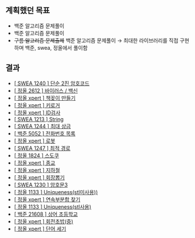 ## 계획했던 목표
- 백준 알고리즘 문제풀이
- 백준 알고리즘 문제풀이
- ~~구름 알고리즘 문제출제~~ 백준 알고리즘 문제풀이
→ 최대한 라이브러리를 직접 구현하며 백준, swea, 정올에서 풀이함

## 결과
- [[ SWEA 1240 ] 단순 2진 암호코드](https://blog.naver.com/kerochuu/222345528013)
- [[ 정올 2612 ] 바이러스 / 백신](https://blog.naver.com/kerochuu/222345592473)
- [[ 정올 xpert ] 책꽂이 만들기](https://blog.naver.com/kerochuu/222348473236)
- [[ 정올 xpert ] 키로거](https://blog.naver.com/kerochuu/222348477785)
- [[ 정올 xpert ] ID검사](https://blog.naver.com/kerochuu/222348485053)
- [[ SWEA 1213 ] String](https://blog.naver.com/kerochuu/222348491789)
- [[ SWEA 1244 ] 최대 상금](https://blog.naver.com/kerochuu/222348499815)
- [[ 백준 5052 ] 전화번호 목록](https://blog.naver.com/kerochuu/222348522627)
- [[ 정올 xpert ] 로봇](https://blog.naver.com/kerochuu/222349781725)
- [[ SWEA 1247 ] 최적 경로](https://blog.naver.com/kerochuu/222349787937)
- [[ 정올 1824 ] 스도쿠](https://blog.naver.com/kerochuu/222351104950)
- [[ 정올 xpert ] 종교](https://blog.naver.com/kerochuu/222351109543)
- [[ 정올 xpert ] 지하철](https://blog.naver.com/kerochuu/222351113856)
- [[ 정올 xpert ] 회장뽑기](https://blog.naver.com/kerochuu/222351122798)
- [[ SWEA 1230 ] 암호문3](https://blog.naver.com/kerochuu/222351131936)
- [[ 정올 1133 ] Uniqueness(stl미사용))](https://blog.naver.com/kerochuu/222351145406)
- [[ 정올 xpert ] 연속부분합 찾기](https://blog.naver.com/kerochuu/222352465608)
- [[ 정올 1133 ] Uniqueness(stl사용)](https://blog.naver.com/kerochuu/222352505117)
- [[ 백준 21608 ] 상어 초등학교](https://blog.naver.com/kerochuu/222353205300)
- [[ 정올 xpert ] 회전초밥(중)](https://blog.naver.com/kerochuu/222353297784)
- [[ 정올 xpert ] 단어 세기](https://blog.naver.com/kerochuu/222353667422)



